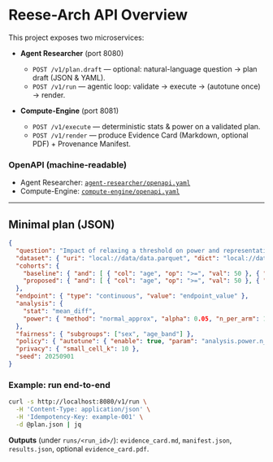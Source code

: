 # Reese-Arch API Overview

This project exposes two microservices:

- **Agent Researcher** (port 8080)
  - `POST /v1/plan.draft` — optional: natural-language question → plan draft (JSON & YAML).
  - `POST /v1/run` — agentic loop: validate → execute → (autotune once) → render.

- **Compute-Engine** (port 8081)
  - `POST /v1/execute` — deterministic stats & power on a validated plan.
  - `POST /v1/render` — produce Evidence Card (Markdown, optional PDF) + Provenance Manifest.

### OpenAPI (machine-readable)
- Agent Researcher: [`agent-researcher/openapi.yaml`](../agent-researcher/openapi.yaml)
- Compute-Engine: [`compute-engine/openapi.yaml`](../compute-engine/openapi.yaml)

---

## Minimal plan (JSON)
```json
{
  "question": "Impact of relaxing a threshold on power and representation?",
  "dataset": { "uri": "local://data/data.parquet", "dict": "local://data/data_dict.yaml" },
  "cohorts": {
    "baseline": { "and": [ { "col": "age", "op": ">=", "val": 50 }, { "col": "score", "op": ">=", "val": 26 } ] },
    "proposed": { "and": [ { "col": "age", "op": ">=", "val": 50 }, { "col": "score", "op": ">=", "val": 24 } ] }
  },
  "endpoint": { "type": "continuous", "value": "endpoint_value" },
  "analysis": {
    "stat": "mean_diff",
    "power": { "method": "normal_approx", "alpha": 0.05, "n_per_arm": 150, "target": 0.8, "effect_assumed": 0.2 }
  },
  "fairness": { "subgroups": ["sex", "age_band"] },
  "policy": { "autotune": { "enable": true, "param": "analysis.power.n_per_arm", "factor": 1.15, "max_times": 1 } },
  "privacy": { "small_cell_k": 10 },
  "seed": 20250901
}
```

### Example: run end-to-end

```bash
curl -s http://localhost:8080/v1/run \
  -H 'Content-Type: application/json' \
  -H 'Idempotency-Key: example-001' \
  -d @plan.json | jq
```

**Outputs** (under `runs/<run_id>/`): `evidence_card.md`, `manifest.json`, `results.json`, optional `evidence_card.pdf`.

